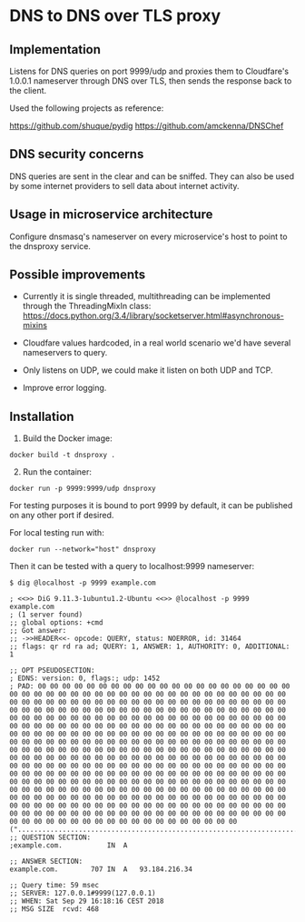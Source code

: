 # DNS to DNS over TLS proxy

## Implementation

Listens for DNS queries on port 9999/udp and proxies them to Cloudfare's 1.0.0.1 nameserver through DNS over TLS, then sends the response back to the client.

Used the following projects as reference:

https://github.com/shuque/pydig
https://github.com/amckenna/DNSChef


## DNS security concerns 

DNS queries are sent in the clear and can be sniffed. They can also be used by some internet providers to sell data about internet activity.


## Usage in microservice architecture

Configure dnsmasq's nameserver on every microservice's host to point to the dnsproxy service.


## Possible improvements

- Currently it is single threaded, multithreading can be implemented through the ThreadingMixIn class: https://docs.python.org/3.4/library/socketserver.html#asynchronous-mixins

- Cloudfare values hardcoded, in a real world scenario we'd have several nameservers to query.

- Only listens on UDP, we could make it listen on both UDP and TCP.

- Improve error logging.


## Installation

1. Build the Docker image:

```
docker build -t dnsproxy .
```

2. Run the container:

```
docker run -p 9999:9999/udp dnsproxy
```

For testing purposes it is bound to port 9999 by default, it can be published on any other port if desired.

For local testing run with:

```
docker run --network="host" dnsproxy
```

Then it can be tested with a query to localhost:9999 nameserver:

```
$ dig @localhost -p 9999 example.com

; <<>> DiG 9.11.3-1ubuntu1.2-Ubuntu <<>> @localhost -p 9999 example.com
; (1 server found)
;; global options: +cmd
;; Got answer:
;; ->>HEADER<<- opcode: QUERY, status: NOERROR, id: 31464
;; flags: qr rd ra ad; QUERY: 1, ANSWER: 1, AUTHORITY: 0, ADDITIONAL: 1

;; OPT PSEUDOSECTION:
; EDNS: version: 0, flags:; udp: 1452
; PAD: 00 00 00 00 00 00 00 00 00 00 00 00 00 00 00 00 00 00 00 00 00 00 00 00 00 00 00 00 00 00 00 00 00 00 00 00 00 00 00 00 00 00 00 00 00 00 00 00 00 00 00 00 00 00 00 00 00 00 00 00 00 00 00 00 00 00 00 00 00 00 00 00 00 00 00 00 00 00 00 00 00 00 00 00 00 00 00 00 00 00 00 00 00 00 00 00 00 00 00 00 00 00 00 00 00 00 00 00 00 00 00 00 00 00 00 00 00 00 00 00 00 00 00 00 00 00 00 00 00 00 00 00 00 00 00 00 00 00 00 00 00 00 00 00 00 00 00 00 00 00 00 00 00 00 00 00 00 00 00 00 00 00 00 00 00 00 00 00 00 00 00 00 00 00 00 00 00 00 00 00 00 00 00 00 00 00 00 00 00 00 00 00 00 00 00 00 00 00 00 00 00 00 00 00 00 00 00 00 00 00 00 00 00 00 00 00 00 00 00 00 00 00 00 00 00 00 00 00 00 00 00 00 00 00 00 00 00 00 00 00 00 00 00 00 00 00 00 00 00 00 00 00 00 00 00 00 00 00 00 00 00 00 00 00 00 00 00 00 00 00 00 00 00 00 00 00 00 00 00 00 00 00 00 00 00 00 00 00 00 00 00 00 00 00 00 00 00 00 00 00 00 00 00 00 00 00 00 00 00 00 00 00 00 00 00 00 00 00 00 00 00 00 00 00 00 00 00 00 00 00 00 00 00 00 00 00 00 00 00 00 00 00 00 00 00 00 00 00 00 00 00 00 00 00 00 00 00 00 00 00 00 00 00 00 00 00 00 00 00 00 00 00 00 00 00 00 00 00 00 00 00 00 00 00 00 00 00 00 00 00 00 00 00 00 00 00 00 00 00 00 00 00 00 00 00 00 00 00 ("........................................................................................................................................................................................................................................................................................................................................................................................................................")
;; QUESTION SECTION:
;example.com.			IN	A

;; ANSWER SECTION:
example.com.		707	IN	A	93.184.216.34

;; Query time: 59 msec
;; SERVER: 127.0.0.1#9999(127.0.0.1)
;; WHEN: Sat Sep 29 16:18:16 CEST 2018
;; MSG SIZE  rcvd: 468
```


